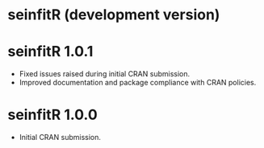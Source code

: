 # seinfitR (development version)

# seinfitR 1.0.1

* Fixed issues raised during initial CRAN submission.
* Improved documentation and package compliance with CRAN policies.

# seinfitR 1.0.0

* Initial CRAN submission.
